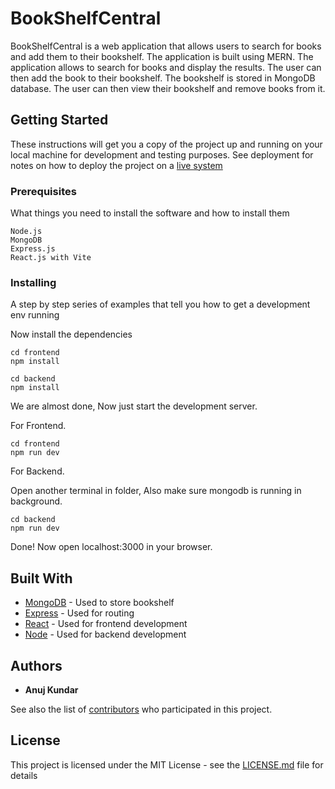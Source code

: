 # BookShelfCentral

BookShelfCentral is a web application that allows users to search for books and add them to their bookshelf. The application is built using MERN. The application allows to search for books and display the results. The user can then add the book to their bookshelf. The bookshelf is stored in MongoDB database. The user can then view their bookshelf and remove books from it. 

## Getting Started

These instructions will get you a copy of the project up and running on your local machine for development and testing purposes. 
See deployment for notes on how to deploy the project on a [live system](https://render.com/docs/web-services#:~:text=It's%20easy%20to%20deploy%20a,Elixir%2C%20Go%2C%20and%20Rust.)


### Prerequisites

What things you need to install the software and how to install them

```
Node.js
MongoDB
Express.js
React.js with Vite
```


### Installing

A step by step series of examples that tell you how to get a development env running


Now install the dependencies
```shell
cd frontend
npm install
```
```shell
cd backend
npm install
```
We are almost done, Now just start the development server.

For Frontend.
```shell
cd frontend
npm run dev
```
For Backend.

Open another terminal in folder, Also make sure mongodb is running in background.
```shell
cd backend
npm run dev
```

Done! Now open localhost:3000 in your browser.


## Built With

* [MongoDB](https://www.mongodb.com/) - Used to store bookshelf
* [Express](https://expressjs.com/) - Used for routing
* [React](https://reactjs.org/) - Used for frontend development
* [Node](https://nodejs.org/en/) - Used for backend development



## Authors

* **Anuj Kundar** 

See also the list of [contributors](https://github.com/Anuj-Kundar/lib/contributors) who participated in this project.

## License

This project is licensed under the MIT License - see the [LICENSE.md](LICENSE.md) file for details
